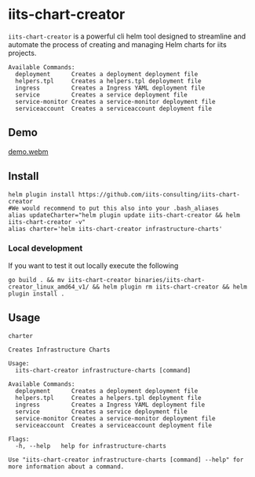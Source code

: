 # iits-chart-creator

`iits-chart-creator` is a powerful cli helm tool designed to streamline and automate the process of creating and managing Helm charts for iits projects.

```shell
Available Commands:
  deployment      Creates a deployment deployment file
  helpers.tpl     Creates a helpers.tpl deployment file
  ingress         Creates a Ingress YAML deployment file
  service         Creates a service deployment file
  service-monitor Creates a service-monitor deployment file
  serviceaccount  Creates a serviceaccount deployment file
```

## Demo

[demo.webm](https://github.com/iits-consulting/iits-chart-creator/assets/19291722/5dead70c-ed39-4b9e-8b28-c144a6c56b9a)

## Install


```shell
helm plugin install https://github.com/iits-consulting/iits-chart-creator
#We would recommend to put this also into your .bash_aliases
alias updateCharter="helm plugin update iits-chart-creator && helm iits-chart-creator -v"
alias charter='helm iits-chart-creator infrastructure-charts'
```

### Local development
If you want to test it out locally execute the following

```shell
go build . && mv iits-chart-creator binaries/iits-chart-creator_linux_amd64_v1/ && helm plugin rm iits-chart-creator && helm plugin install .
```

## Usage


```shell
charter

Creates Infrastructure Charts

Usage:
  iits-chart-creator infrastructure-charts [command]

Available Commands:
  deployment      Creates a deployment deployment file
  helpers.tpl     Creates a helpers.tpl deployment file
  ingress         Creates a Ingress YAML deployment file
  service         Creates a service deployment file
  service-monitor Creates a service-monitor deployment file
  serviceaccount  Creates a serviceaccount deployment file

Flags:
  -h, --help   help for infrastructure-charts

Use "iits-chart-creator infrastructure-charts [command] --help" for more information about a command.
```
